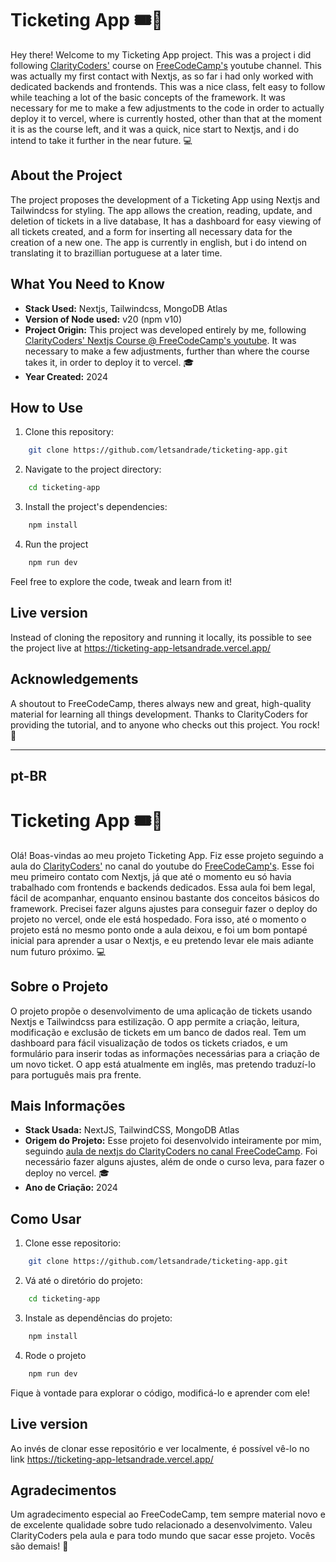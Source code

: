 # Ticketing App 🎟️🎫

Hey there! Welcome to my Ticketing App project. This was a project i did following [ClarityCoders'](https://www.youtube.com/@ClarityCoders) course on [FreeCodeCamp's](https://www.youtube.com/@freecodecamp) youtube channel. This was actually my first contact with Nextjs, as so far i had only worked with dedicated backends and frontends. This was a nice class, felt easy to follow while teaching a lot of the basic concepts of the framework. It was necessary for me to make a few adjustments to the code in order to actually deploy it to vercel, where is currently hosted, other than that at the moment it is as the course left, and it was a quick, nice start to Nextjs, and i do intend to take it further in the near future. 💻

## About the Project

The project proposes the development of a Ticketing App using Nextjs and Tailwindcss for styling. The app allows the creation, reading, update, and deletion of tickets in a live database, It has a dashboard for easy viewing of all tickets created, and a form for inserting all necessary data for the creation of a new one. The app is currently in english, but i do intend on translating it to brazillian portuguese at a later time.   

## What You Need to Know

- **Stack Used:** Nextjs, Tailwindcss, MongoDB Atlas
- **Version of Node used:** v20 (npm v10)
- **Project Origin:** This project was developed entirely by me, following [ClarityCoders' Nextjs Course @ FreeCodeCamp's youtube](https://www.youtube.com/watch?v=H0vhkoXljq0). It was necessary to make a few adjustments, further than where the course takes it, in order to deploy it to vercel. 🎓
- **Year Created:** 2024

## How to Use

1. Clone this repository:

```sh
    git clone https://github.com/letsandrade/ticketing-app.git
```

2. Navigate to the project directory:

```sh
    cd ticketing-app
```

3. Install the project's dependencies:

```sh
    npm install
```

4. Run the project

```sh
    npm run dev
```

Feel free to explore the code, tweak and learn from it!

## Live version

Instead of cloning the repository and running it locally, its possible to see the project live at https://ticketing-app-letsandrade.vercel.app/

## Acknowledgements

A shoutout to FreeCodeCamp, theres always new and great, high-quality material for learning all things development. Thanks to ClarityCoders for providing the tutorial, and to anyone who checks out this project. You rock! 🤘

---

## pt-BR

# Ticketing App 🎟️🎫

Olá! Boas-vindas ao meu projeto Ticketing App. Fiz esse projeto seguindo a aula do [ClarityCoders'](https://www.youtube.com/@ClarityCoders) no canal do youtube do [FreeCodeCamp's](https://www.youtube.com/@freecodecamp). Esse foi meu primeiro contato com Nextjs, já que até o momento eu só havia trabalhado com frontends e backends dedicados. Essa aula foi bem legal, fácil de acompanhar, enquanto ensinou bastante dos conceitos básicos do framework. Precisei fazer alguns ajustes para conseguir fazer o deploy do projeto no vercel, onde ele está hospedado. Fora isso, até o momento o projeto está no mesmo ponto onde a aula deixou, e foi um bom pontapé inicial para aprender a usar o Nextjs, e eu pretendo levar ele mais adiante num futuro próximo. 💻

## Sobre o Projeto

O projeto propõe o desenvolvimento de uma aplicação de tickets usando Nextjs e Tailwindcss para estilização. O app permite a criação, leitura, modificação e exclusão de tickets em um banco de dados real. Tem um dashboard para fácil visualização de todos os tickets criados, e um formulário para inserir todas as informações necessárias para a criação de um novo ticket. O app está atualmente em inglês, mas pretendo traduzí-lo para português mais pra frente.   

## Mais Informações

- **Stack Usada:** NextJS, TailwindCSS, MongoDB Atlas
- **Origem do Projeto:** Esse projeto foi desenvolvido inteiramente por mim, seguindo [aula de nextjs do ClarityCoders no canal FreeCodeCamp](https://www.youtube.com/watch?v=H0vhkoXljq0). Foi necessário fazer alguns ajustes, além de onde o curso leva, para fazer o deploy no vercel. 🎓
- **Ano de Criação:** 2024

## Como Usar

1. Clone esse repositorio:

```sh
    git clone https://github.com/letsandrade/ticketing-app.git
```

2. Vá até o diretório do projeto:

```sh
    cd ticketing-app
```

3. Instale as dependências do projeto:

```sh
    npm install
```

4. Rode o projeto

```sh
    npm run dev
```

Fique à vontade para explorar o código, modificá-lo e aprender com ele!

## Live version

Ao invés de clonar esse repositório e ver localmente, é possível vê-lo no link https://ticketing-app-letsandrade.vercel.app/

## Agradecimentos

Um agradecimento especial ao FreeCodeCamp, tem sempre material novo e de excelente qualidade sobre tudo relacionado a desenvolvimento. Valeu ClarityCoders pela aula e para todo mundo que sacar esse projeto. Vocês são demais! 🤘
